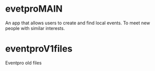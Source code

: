 # evetproMAIN
An app that allows users to create and find local events. To meet new people with similar interests.
# eventproV1files
Eventpro old files
